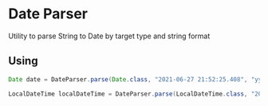 # Date Parser

Utility to parse String to Date by target type and string format

## Using

```java
Date date = DateParser.parse(Date.class, "2021-06-27 21:52:25.408", "yyyy-MM-dd HH:mm:ss.SSS");

LocalDateTime localDateTime = DateParser.parse(LocalDateTime.class, "2021-06-27 21:52:25.408", "yyyy-MM-dd HH:mm:ss.SSS");
```